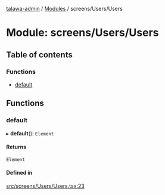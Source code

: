 [talawa-admin](../README.md) / [Modules](../modules.md) / screens/Users/Users

# Module: screens/Users/Users

## Table of contents

### Functions

- [default](screens_Users_Users.md#default)

## Functions

### default

▸ **default**(): `Element`

#### Returns

`Element`

#### Defined in

[src/screens/Users/Users.tsx:23](https://github.com/chandel-aman/talawa-admin/blob/97994b9/src/screens/Users/Users.tsx#L23)
